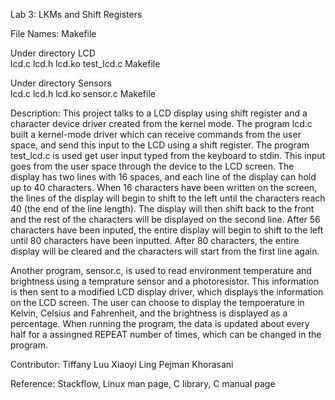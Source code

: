 Lab 3: LKMs and Shift Registers

File Names:
Makefile

Under directory LCD\
lcd.c
lcd.h
lcd.ko
test_lcd.c
Makefile

Under directory Sensors\
lcd.c
lcd.h
lcd.ko
sensor.c
Makefile

Description:
This project talks to a LCD display using shift register and a character device driver created from the kernel mode. The program lcd.c built a kernel-mode driver which can receive commands from the user space, and send this input to the LCD using a shift register. The program test_lcd.c is used get user input typed from the keyboard to stdin. This input goes from the user space through the device to the LCD screen. The display has two lines with 16 spaces, and each line of the display can hold up to 40 characters. When 16 characters have been written on the screen, the lines of the display will begin to shift to the left until the characters reach 40 (the end of the line length). The display will then shift back to the front and the rest of the characters will be displayed on the second line. After 56 characters have been inputed, the entire display will begin to shift to the left until 80 characters have been inputted. After 80 characters, the entire display will be cleared and the characters will start from the first line again.

Another program, sensor.c, is used to read environment temperature and brightness using a temprature sensor and a photoresistor. This information is then sent to a modified LCD display driver, which displays the information on the LCD screen. The user can choose to display the tempoerature in Kelvin, Celsius and Fahrenheit, and the brightness is displayed as a percentage. When running the program, the data is updated about every half for a assingned REPEAT number of times, which can be changed in the program.

Contributor:
Tiffany Luu
Xiaoyi Ling
Pejman Khorasani

Reference:
Stackflow, Linux man page, C library, C manual page